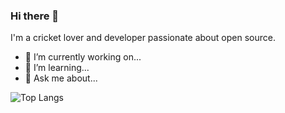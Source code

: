 ### Hi there 👋

I'm a cricket lover and developer passionate about open source.

- 🔭 I’m currently working on...
- 🌱 I’m learning...
- 💬 Ask me about...

![Top Langs](https://github-readme-stats.vercel.app/api/top-langs/?username=wicketspro)  

